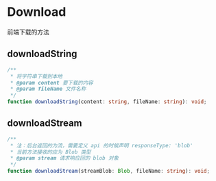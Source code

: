 # Download

前端下载的方法

## downloadString

```ts
/**
 * 将字符串下载到本地
 * @param content 要下载的内容
 * @param fileName 文件名称
 */
function downloadString(content: string, fileName: string): void;
```

## downloadStream

```ts
/**
 * 注：后台返回的为流，需要定义 api 的时候声明 responseType: 'blob'
 * 当前方法接收的应为 Blob 类型
 * @param stream 请求响应回的 blob 对象
 */
function downloadStream(streamBlob: Blob, fileName: string): void;
```
